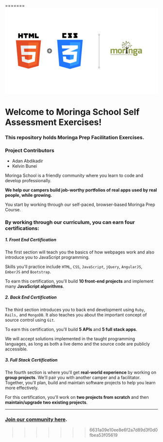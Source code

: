 =======
![Moringa HTML+CSS](https://raw.githubusercontent.com/abdikadirali/first-webpage/master/img/mor.png)

Welcome to Moringa School Self Assessment Exercises!
=======================

### This repository holds Moringa Prep Facilitation Exercises.

### Project Contributors

  * Adan Abdikadir
  * Kelvin Bunei

Moringa School is a friendly community where you learn to code and develop professionally.

**We help our campers build job-worthy portfolios of real apps used by real people, while growing.**

You start by working through our self-paced, browser-based Moringa Prep Course.

### By working through our curriculum, you can earn four certifications:
##### 1. Front End Certification
The first section will teach you the basics of how webpages work and also introduce you to JavaScript programming.

Skills you'll practice include `HTML`, `CSS`, `JavaScript`, `jQuery`, `AngularJS`, `EmberJS` and `Bootstrap`.

To earn this certification, you'll build **10 front-end projects** and implement many **JavaScript algorithms**.

##### 2. Back End Certification
The third section introduces you to back end development using `Ruby`, `Rails,` and `MongoDB`. It also teaches you about the important concept of source control using `Git`.

To earn this certification, you'll build **5 APIs** and **5 full stack apps**.

We will accept solutions implemented in the taught programming languages, as long as both a live demo and the source code are publicly accessible.

##### 3. Full Stack Certification
The fourth section is where you'll get **real-world experience** by working on **group projects**.
We'll pair you with another camper and a facilitator. Together, you'll plan, build and maintain software projects to help you learn more effectively.

For this certification, you'll work on **two projects from scratch** and then **maintain/upgrade two existing projects**.

---


### [Join our community here](https://www.moringaschool.com/apply).
>>>>>>> 6631a09e10ee8e6f2a7d89d3f0d0fbea53f05619
